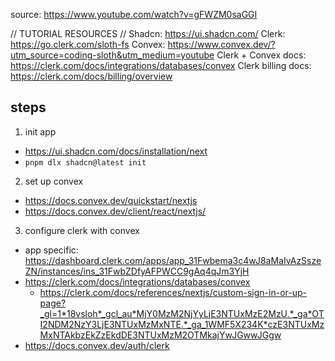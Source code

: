 source: https://www.youtube.com/watch?v=gFWZM0saGGI

// TUTORIAL RESOURCES //
Shadcn: https://ui.shadcn.com/
Clerk: https://go.clerk.com/sloth-fs
Convex: https://www.convex.dev/?utm_source=coding-sloth&utm_medium=youtube
Clerk + Convex docs: https://clerk.com/docs/integrations/databases/convex
Clerk billing docs: https://clerk.com/docs/billing/overview

## steps

1. init app

- https://ui.shadcn.com/docs/installation/next
- `pnpm dlx shadcn@latest init`

2. set up convex

- https://docs.convex.dev/quickstart/nextjs
- https://docs.convex.dev/client/react/nextjs/

3. configure clerk with convex

- app specific: https://dashboard.clerk.com/apps/app_31Fwbema3c4wJ8aMaIvAzSszeZN/instances/ins_31FwbZDfyAFPWCC9gAq4qJm3YjH
- https://clerk.com/docs/integrations/databases/convex
  - https://clerk.com/docs/references/nextjs/custom-sign-in-or-up-page?_gl=1*18vsloh*_gcl_au*MjY0MzM2NjYyLjE3NTUxMzE2MzU.*_ga*OTI2NDM2NzY3LjE3NTUxMzMxNTE.*_ga_1WMF5X234K*czE3NTUxMzMxNTAkbzEkZzEkdDE3NTUxMzM2OTMkajYwJGwwJGgw
- https://docs.convex.dev/auth/clerk
